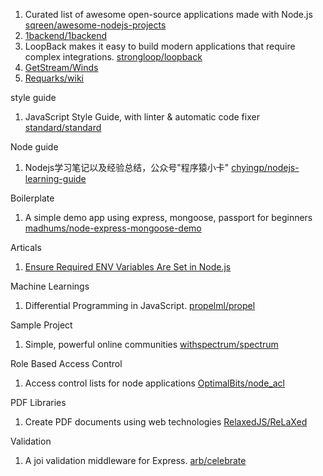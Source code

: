 1. Curated list of awesome open-source applications made with Node.js [sqreen/awesome-nodejs-projects](https://github.com/sqreen/awesome-nodejs-projects)
2. [1backend/1backend](https://github.com/1backend/1backend)
3. LoopBack makes it easy to build modern applications that require complex integrations. [strongloop/loopback](https://github.com/strongloop/loopback/)
4. [GetStream/Winds](https://github.com/GetStream/Winds)
5. [Requarks/wiki](https://github.com/Requarks/wiki)

style guide
1. JavaScript Style Guide, with linter & automatic code fixer [standard/standard](https://github.com/standard/standard)

Node guide
1. Nodejs学习笔记以及经验总结，公众号"程序猿小卡" [chyingp/nodejs-learning-guide](https://github.com/chyingp/nodejs-learning-guide)

Boilerplate
1. A simple demo app using express, mongoose, passport for beginners [madhums/node-express-mongoose-demo](https://github.com/madhums/node-express-mongoose-demo)

Articals
1. [Ensure Required ENV Variables Are Set in Node.js](http://vancelucas.com/blog/ensure-required-env-variables-are-set-in-node-js/)

Machine Learnings
1. Differential Programming in JavaScript. [propelml/propel](https://github.com/propelml/propel)

Sample Project
1. Simple, powerful online communities [withspectrum/spectrum](https://github.com/withspectrum/spectrum)

Role Based Access Control
1. Access control lists for node applications [OptimalBits/node_acl](https://github.com/OptimalBits/node_acl)

PDF Libraries
1. Create PDF documents using web technologies [RelaxedJS/ReLaXed](https://github.com/RelaxedJS/ReLaXed)

Validation
1. A joi validation middleware for Express. [arb/celebrate](https://github.com/arb/celebrate)
